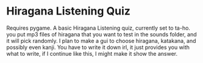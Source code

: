 ﻿# Hiragana Listening Quiz

Requires pygame.
A basic Hiragana Listening quiz, currently set to ta-ho. you put mp3 files of hiragana that you want to test in the sounds folder, and it will pick randomly. I plan to make a gui to choose hiragana, katakana, and possibly even kanji. You have to write it down irl, it just provides you with what to write, if I continue like this, I might make it show the answer.

